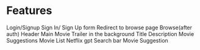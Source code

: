 # Features

Login/Signup
    Sign In/ Sign Up form
    Redirect to  browse page
Browse(after auth)
    Header
    Main Movie
        Trailer in the background
        Title Description
        Movie Suggestions
            Movie List 
Netflix gpt
    Search bar 
    Movie Suggestion        